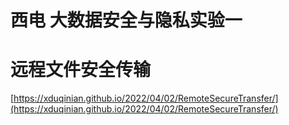 # 西电 大数据安全与隐私实验一

# 远程文件安全传输

[https://xduqinian.github.io/2022/04/02/RemoteSecureTransfer/](https://xduqinian.github.io/2022/04/02/RemoteSecureTransfer/)
